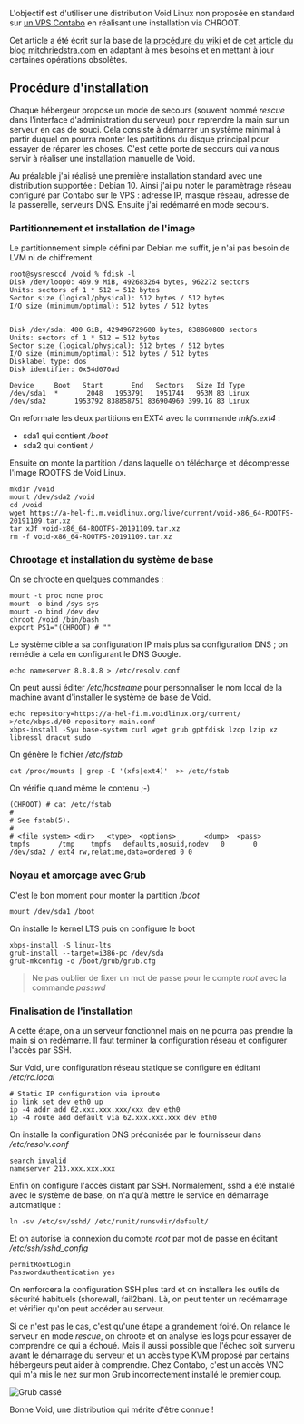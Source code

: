 
<!-- title: Installation de Void sur un VPS -->
<!-- category: Hébergement --> 

L'objectif est d'utiliser une distribution Void Linux  non proposée en standard  sur [un VPS Contabo](https://contabo.com/?show=vps) en réalisant une installation via CHROOT.

Cet article a été écrit sur  la base de [la procédure du wiki](https://wiki.voidlinux.org/Installation_via_chroot) et de [cet article du blog mitchriedstra.com](https://mitchriedstra.com/2018/12/void-on-digital-ocean) en adaptant à mes besoins et en mettant à jour certaines opérations obsolètes. 

## Procédure d'installation

Chaque hébergeur propose un mode de secours (souvent nommé *rescue* dans l'interface d'administration du serveur) pour reprendre la main sur un serveur en cas de souci. Cela consiste à démarrer un système minimal à partir duquel on pourra monter les partitions du disque principal pour essayer de réparer les choses. C'est cette porte de secours qui va nous servir à réaliser une installation manuelle de Void.

Au préalable j'ai réalisé une première installation standard avec une distribution supportée : Debian 10. Ainsi j'ai pu noter le paramètrage réseau configuré par Contabo sur le VPS : adresse IP, masque réseau, adresse de la passerelle, serveurs DNS. Ensuite j'ai redémarré en mode secours.

### Partitionnement et installation de l'image

Le partitionnement simple défini par Debian me suffit, je n'ai pas besoin de LVM ni de chiffrement.

	root@sysresccd /void % fdisk -l
	Disk /dev/loop0: 469.9 MiB, 492683264 bytes, 962272 sectors
	Units: sectors of 1 * 512 = 512 bytes
	Sector size (logical/physical): 512 bytes / 512 bytes
	I/O size (minimum/optimal): 512 bytes / 512 bytes


	Disk /dev/sda: 400 GiB, 429496729600 bytes, 838860800 sectors
	Units: sectors of 1 * 512 = 512 bytes
	Sector size (logical/physical): 512 bytes / 512 bytes
	I/O size (minimum/optimal): 512 bytes / 512 bytes
	Disklabel type: dos
	Disk identifier: 0x54d070ad
	
	Device     Boot   Start       End   Sectors   Size Id Type
	/dev/sda1  *       2048   1953791   1951744   953M 83 Linux
	/dev/sda2       1953792 838858751 836904960 399.1G 83 Linux

On reformate les deux partitions en EXT4 avec la commande *mkfs.ext4* : 

- sda1 qui contient */boot*
- sda2 qui contient */*

Ensuite on monte la partition */* dans laquelle on télécharge et décompresse l'image ROOTFS de Void Linux.

    mkdir /void
    mount /dev/sda2 /void
    cd /void
    wget https://a-hel-fi.m.voidlinux.org/live/current/void-x86_64-ROOTFS-20191109.tar.xz
    tar xJf void-x86_64-ROOTFS-20191109.tar.xz
    rm -f void-x86_64-ROOTFS-20191109.tar.xz

### Chrootage et installation du système de base  

On se chroote en quelques commandes :

    mount -t proc none proc
    mount -o bind /sys sys
    mount -o bind /dev dev
    chroot /void /bin/bash
    export PS1="(CHROOT) # ""

Le système cible a sa configuration IP mais plus sa configuration DNS ; on rémédie à cela en configurant le DNS Google.

    echo nameserver 8.8.8.8 > /etc/resolv.conf

On peut aussi éditer */etc/hostname* pour personnaliser le nom local de la machine avant d'installer le système de base de Void.

    echo repository=https://a-hel-fi.m.voidlinux.org/current/ >/etc/xbps.d/00-repository-main.conf
    xbps-install -Syu base-system curl wget grub gptfdisk lzop lzip xz libressl dracut sudo 

On génère le fichier */etc/fstab* 

    cat /proc/mounts | grep -E '(xfs|ext4)'  >> /etc/fstab

On vérifie quand même le contenu ;-) 

    (CHROOT) # cat /etc/fstab 
    #
    # See fstab(5).
    #
    # <file system>	<dir>	<type>	<options>		<dump>	<pass>
    tmpfs		/tmp	tmpfs	defaults,nosuid,nodev   0       0
    /dev/sda2 / ext4 rw,relatime,data=ordered 0 0

### Noyau et amorçage avec Grub

C'est le bon moment pour monter la partition */boot*

    mount /dev/sda1 /boot

On installe le kernel LTS puis on configure le boot

    xbps-install -S linux-lts
    grub-install --target=i386-pc /dev/sda
    grub-mkconfig -o /boot/grub/grub.cfg

>  Ne pas oublier de fixer un mot de passe pour le compte *root* avec la commande *passwd*

### Finalisation de l'installation

A cette étape, on a un serveur fonctionnel mais on ne pourra pas prendre la main si on redémarre. Il faut terminer la configuration réseau et configurer l'accès par SSH.

Sur Void, une configuration réseau statique se configure en éditant */etc/rc.local* 

    # Static IP configuration via iproute
    ip link set dev eth0 up
    ip -4 addr add 62.xxx.xxx.xxx/xxx dev eth0
    ip -4 route add default via 62.xxx.xxx.xxx dev eth0

On installe la configuration DNS préconisée par le fournisseur dans */etc/resolv.conf*  

    search invalid
    nameserver 213.xxx.xxx.xxx

Enfin on configure l'accès distant par SSH. Normalement, sshd a été installé avec le système de base, on n'a qu'à mettre le service en démarrage automatique :

    ln -sv /etc/sv/sshd/ /etc/runit/runsvdir/default/

Et on autorise la connexion du compte *root* par mot de passe en éditant */etc/ssh/sshd_config*

    permitRootLogin
    PasswordAuthentication yes

On renforcera la configuration SSH plus tard et on installera les outils de sécurité habituels (shorewall, fail2ban). Là, on peut tenter un redémarrage et vérifier qu'on peut accéder au serveur. 

Si ce n'est pas le cas, c'est qu'une étape a grandement foiré. On relance le serveur en mode *rescue*, on chroote et on analyse les logs pour essayer de comprendre ce qui a échoué. Mais il aussi possible que l'échec soit survenu avant le démarrage du serveur et un accès type KVM proposé par certains hébergeurs peut aider à comprendre. Chez Contabo, c'est un accès VNC qui m'a mis le nez sur mon Grub incorrectement installé le premier coup.  

![Grub cassé](/images/2020/broken-grub.png)

Bonne Void, une distribution qui mérite d'être connue !

 